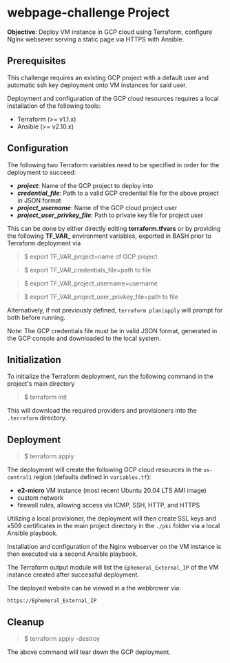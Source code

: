 # webpage-challenge Project

**Objective**: Deploy VM instance in GCP cloud using Terraform, configure Nginx websever serving a static page via HTTPS with Ansible.


## Prerequisites

This challenge requires an existing GCP project with a default user and automatic ssh key deployment onto VM instances for said user.

Deployment and configuration of the GCP cloud resources requires a local installation of the following tools:

- Terraform (>= v1.1.x)
- Ansible (>= v2.10.x)


## Configuration

The following two Terraform variables need to be specified in order for the deployment to succeed:

- ***project***: Name of the GCP project to deploy into 
- ***credential_file***: Path to a valid GCP credential file for the above project in JSON format
- ***project_username***: Name of the GCP cloud project user
- ***project_user_privkey_file***: Path to private key file for project user

This can be done by either directly editing **terraform.tfvars** or by providing the following **TF_VAR_** environment variables, exported in BASH prior to Terraform deployment via

> $ export TF_VAR_project=name of GCP project

> $ export TF_VAR_credentials_file=path to file

> $ export TF_VAR_project_username=username

> $ export TF_VAR_project_user_privkey_file=path to file


Alternatively, if not previously defined, `terraform plan|apply` will prompt for both before running.

Note: The GCP credentials file must be in valid JSON format, generated in the GCP console and downloaded to the local system.

## Initialization

To initialize the Terraform deployment, run the following command in the project's main directory 

> $ terraform init

This will download the required providers and provisioners into the `.terraform` directory.

## Deployment

> $ terraform apply

The deployment will create the following GCP cloud resources in the `us-central1` region (defaults defined in `variables.tf`):

- **e2-micro** VM instance (most recent Ubuntu 20.04 LTS AMI image)
- custom network
- firewall rules, allowing access via ICMP, SSH, HTTP, and HTTPS

Utilizing a local provisioner, the deployment will then create SSL keys and x509 certificates in the main project directory in the `./pki` folder via 
a local Ansible playbook.

Installation and configuration of the Nginx webserver on the VM instance is then executed via a second Ansible playbook.


The Terraform output module will list the `Ephemeral_External_IP` of the VM instance created after successful deployment. 

The deployed website can be viewed in a the webbrower via:


`https://Ephemeral_External_IP`


## Cleanup

> $ terraform apply -destroy

The above command will tear down the GCP deployment.




